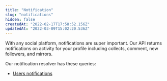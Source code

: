 ```yaml
---
title: "Notification"
slug: "notifications"
hidden: false
createdAt: "2022-02-17T17:58:52.156Z"
updatedAt: "2022-03-09T15:02:20.536Z"
---
```


With any social platform, notifications are super important. Our API returns notifications on activity for your profile including collects, comment, new followers, and mirrors.

Our notification resolver has these queries:

- [Users notifications](doc:users-notifications)

